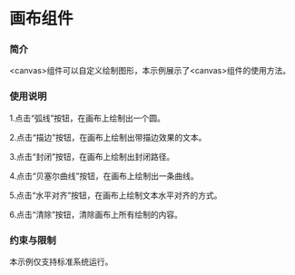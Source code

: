 # 画布组件

### 简介

<canvas\>组件可以自定义绘制图形，本示例展示了<canvas\>组件的使用方法。

### 使用说明

1.点击“弧线”按钮，在画布上绘制出一个圆。

2.点击“描边”按钮，在画布上绘制出带描边效果的文本。

3.点击“封闭”按钮，在画布上绘制出封闭路径。

4.点击“贝塞尔曲线”按钮，在画布上绘制出一条曲线。

5.点击“水平对齐”按钮，在画布上绘制文本水平对齐的方式。

6.点击“清除”按钮，清除画布上所有绘制的内容。

### 约束与限制

本示例仅支持标准系统运行。